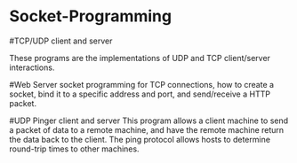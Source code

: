 # Socket-Programming

#TCP/UDP client and server

These programs are the implementations of UDP and TCP client/server interactions. 

#Web Server
  socket programming for TCP connections, how to create a socket, bind it to a specific address and port, and send/receive a HTTP packet.

#UDP Pinger client and server
This program allows a client machine to send a packet of data to a remote machine, and have the remote machine return the data back to the client. 
The ping protocol allows hosts to determine round-trip times to other machines.
